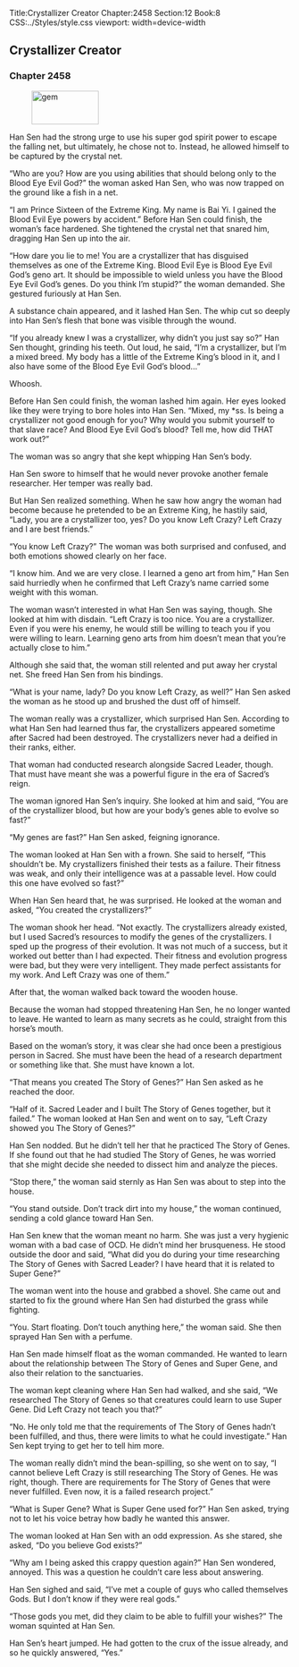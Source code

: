Title:Crystallizer Creator 
Chapter:2458 
Section:12 
Book:8 
CSS:../Styles/style.css 
viewport: width=device-width
  
## Crystallizer Creator
### Chapter 2458
  
<figure>
	<img src="../Images/gem.gif" alt="gem" id="gem" width="120" height="60" />
</figure>
  

  
Han Sen had the strong urge to use his super god spirit power to escape the falling net, but ultimately, he chose not to. Instead, he allowed himself to be captured by the crystal net.

“Who are you? How are you using abilities that should belong only to the Blood Eye Evil God?” the woman asked Han Sen, who was now trapped on the ground like a fish in a net.

“I am Prince Sixteen of the Extreme King. My name is Bai Yi. I gained the Blood Evil Eye powers by accident.” Before Han Sen could finish, the woman’s face hardened. She tightened the crystal net that snared him, dragging Han Sen up into the air.

“How dare you lie to me! You are a crystallizer that has disguised themselves as one of the Extreme King. Blood Evil Eye is Blood Eye Evil God’s geno art. It should be impossible to wield unless you have the Blood Eye Evil God’s genes. Do you think I’m stupid?” the woman demanded. She gestured furiously at Han Sen.

A substance chain appeared, and it lashed Han Sen. The whip cut so deeply into Han Sen’s flesh that bone was visible through the wound.

“If you already knew I was a crystallizer, why didn’t you just say so?” Han Sen thought, grinding his teeth. Out loud, he said, “I’m a crystallizer, but I’m a mixed breed. My body has a little of the Extreme King’s blood in it, and I also have some of the Blood Eye Evil God’s blood…”

Whoosh.

Before Han Sen could finish, the woman lashed him again. Her eyes looked like they were trying to bore holes into Han Sen. “Mixed, my *ss. Is being a crystallizer not good enough for you? Why would you submit yourself to that slave race? And Blood Eye Evil God’s blood? Tell me, how did THAT work out?”

The woman was so angry that she kept whipping Han Sen’s body.

Han Sen swore to himself that he would never provoke another female researcher. Her temper was really bad.

But Han Sen realized something. When he saw how angry the woman had become because he pretended to be an Extreme King, he hastily said, “Lady, you are a crystallizer too, yes? Do you know Left Crazy? Left Crazy and I are best friends.”

“You know Left Crazy?” The woman was both surprised and confused, and both emotions showed clearly on her face.

“I know him. And we are very close. I learned a geno art from him,” Han Sen said hurriedly when he confirmed that Left Crazy’s name carried some weight with this woman.

The woman wasn’t interested in what Han Sen was saying, though. She looked at him with disdain. “Left Crazy is too nice. You are a crystallizer. Even if you were his enemy, he would still be willing to teach you if you were willing to learn. Learning geno arts from him doesn’t mean that you’re actually close to him.”

Although she said that, the woman still relented and put away her crystal net. She freed Han Sen from his bindings.

“What is your name, lady? Do you know Left Crazy, as well?” Han Sen asked the woman as he stood up and brushed the dust off of himself.

The woman really was a crystallizer, which surprised Han Sen. According to what Han Sen had learned thus far, the crystallizers appeared sometime after Sacred had been destroyed. The crystallizers never had a deified in their ranks, either.

That woman had conducted research alongside Sacred Leader, though. That must have meant she was a powerful figure in the era of Sacred’s reign.

The woman ignored Han Sen’s inquiry. She looked at him and said, “You are of the crystallizer blood, but how are your body’s genes able to evolve so fast?”

“My genes are fast?” Han Sen asked, feigning ignorance.

The woman looked at Han Sen with a frown. She said to herself, “This shouldn’t be. My crystallizers finished their tests as a failure. Their fitness was weak, and only their intelligence was at a passable level. How could this one have evolved so fast?”

When Han Sen heard that, he was surprised. He looked at the woman and asked, “You created the crystallizers?”

The woman shook her head. “Not exactly. The crystallizers already existed, but I used Sacred’s resources to modify the genes of the crystallizers. I sped up the progress of their evolution. It was not much of a success, but it worked out better than I had expected. Their fitness and evolution progress were bad, but they were very intelligent. They made perfect assistants for my work. And Left Crazy was one of them.”

After that, the woman walked back toward the wooden house.

Because the woman had stopped threatening Han Sen, he no longer wanted to leave. He wanted to learn as many secrets as he could, straight from this horse’s mouth.

Based on the woman’s story, it was clear she had once been a prestigious person in Sacred. She must have been the head of a research department or something like that. She must have known a lot.

“That means you created The Story of Genes?” Han Sen asked as he reached the door.

“Half of it. Sacred Leader and I built The Story of Genes together, but it failed.” The woman looked at Han Sen and went on to say, “Left Crazy showed you The Story of Genes?”

Han Sen nodded. But he didn’t tell her that he practiced The Story of Genes. If she found out that he had studied The Story of Genes, he was worried that she might decide she needed to dissect him and analyze the pieces.

“Stop there,” the woman said sternly as Han Sen was about to step into the house.

“You stand outside. Don’t track dirt into my house,” the woman continued, sending a cold glance toward Han Sen.

Han Sen knew that the woman meant no harm. She was just a very hygienic woman with a bad case of OCD. He didn’t mind her brusqueness. He stood outside the door and said, “What did you do during your time researching The Story of Genes with Sacred Leader? I have heard that it is related to Super Gene?”

The woman went into the house and grabbed a shovel. She came out and started to fix the ground where Han Sen had disturbed the grass while fighting.

“You. Start floating. Don’t touch anything here,” the woman said. She then sprayed Han Sen with a perfume.

Han Sen made himself float as the woman commanded. He wanted to learn about the relationship between The Story of Genes and Super Gene, and also their relation to the sanctuaries.

The woman kept cleaning where Han Sen had walked, and she said, “We researched The Story of Genes so that creatures could learn to use Super Gene. Did Left Crazy not teach you that?”

“No. He only told me that the requirements of The Story of Genes hadn’t been fulfilled, and thus, there were limits to what he could investigate.” Han Sen kept trying to get her to tell him more.

The woman really didn’t mind the bean-spilling, so she went on to say, “I cannot believe Left Crazy is still researching The Story of Genes. He was right, though. There are requirements for The Story of Genes that were never fulfilled. Even now, it is a failed research project.”

“What is Super Gene? What is Super Gene used for?” Han Sen asked, trying not to let his voice betray how badly he wanted this answer.

The woman looked at Han Sen with an odd expression. As she stared, she asked, “Do you believe God exists?”

“Why am I being asked this crappy question again?” Han Sen wondered, annoyed. This was a question he couldn’t care less about answering.

Han Sen sighed and said, “I’ve met a couple of guys who called themselves Gods. But I don’t know if they were real gods.”

“Those gods you met, did they claim to be able to fulfill your wishes?” The woman squinted at Han Sen.

Han Sen’s heart jumped. He had gotten to the crux of the issue already, and so he quickly answered, “Yes.”